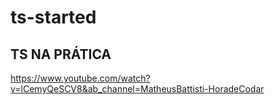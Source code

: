 # ts-started

## TS NA PRÁTICA

https://www.youtube.com/watch?v=lCemyQeSCV8&ab_channel=MatheusBattisti-HoradeCodar
